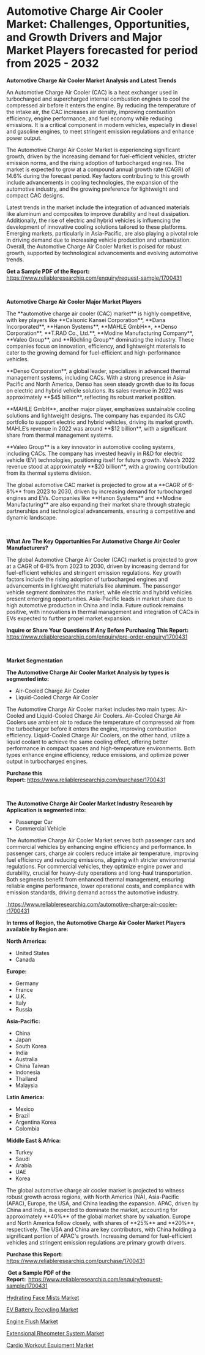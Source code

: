 <p><h1>Automotive Charge Air Cooler Market: Challenges, Opportunities, and Growth Drivers and Major Market Players forecasted for period from 2025 - 2032</h1></p><p><strong>Automotive Charge Air Cooler Market Analysis and Latest Trends</strong></p>
<p><p>An Automotive Charge Air Cooler (CAC) is a heat exchanger used in turbocharged and supercharged internal combustion engines to cool the compressed air before it enters the engine. By reducing the temperature of the intake air, the CAC increases air density, improving combustion efficiency, engine performance, and fuel economy while reducing emissions. It is a critical component in modern vehicles, especially in diesel and gasoline engines, to meet stringent emission regulations and enhance power output.</p><p>The Automotive Charge Air Cooler Market is experiencing significant growth, driven by the increasing demand for fuel-efficient vehicles, stricter emission norms, and the rising adoption of turbocharged engines. The market is expected to grow at a compound annual growth rate (CAGR) of 14.6% during the forecast period. Key factors contributing to this growth include advancements in cooling technologies, the expansion of the automotive industry, and the growing preference for lightweight and compact CAC designs.</p><p>Latest trends in the market include the integration of advanced materials like aluminum and composites to improve durability and heat dissipation. Additionally, the rise of electric and hybrid vehicles is influencing the development of innovative cooling solutions tailored to these platforms. Emerging markets, particularly in Asia-Pacific, are also playing a pivotal role in driving demand due to increasing vehicle production and urbanization. Overall, the Automotive Charge Air Cooler Market is poised for robust growth, supported by technological advancements and evolving automotive trends.</p></p>
<p><strong>Get a Sample PDF of the Report:&nbsp;</strong> <a href="https://www.reliableresearchiq.com/enquiry/request-sample/1700431?utm_campaign=1876&utm_medium=2&utm_source=Github&utm_content=ia&utm_term=22012025&utm_id=automotive-charge-air-cooler">https://www.reliableresearchiq.com/enquiry/request-sample/1700431</a></p>
<p>&nbsp;</p>
<p><strong>Automotive Charge Air Cooler Major Market Players</strong></p>
<p><p>The **automotive charge air cooler (CAC) market** is highly competitive, with key players like **Calsonic Kansei Corporation**, **Dana Incorporated**, **Hanon Systems**, **MAHLE GmbH**, **Denso Corporation**, **T.RAD Co., Ltd.**, **Modine Manufacturing Company**, **Valeo Group**, and **Röchling Group** dominating the industry. These companies focus on innovation, efficiency, and lightweight materials to cater to the growing demand for fuel-efficient and high-performance vehicles.</p><p>**Denso Corporation**, a global leader, specializes in advanced thermal management systems, including CACs. With a strong presence in Asia-Pacific and North America, Denso has seen steady growth due to its focus on electric and hybrid vehicle solutions. Its sales revenue in 2022 was approximately **$45 billion**, reflecting its robust market position.</p><p>**MAHLE GmbH**, another major player, emphasizes sustainable cooling solutions and lightweight designs. The company has expanded its CAC portfolio to support electric and hybrid vehicles, driving its market growth. MAHLE’s revenue in 2022 was around **$12 billion**, with a significant share from thermal management systems.</p><p>**Valeo Group** is a key innovator in automotive cooling systems, including CACs. The company has invested heavily in R&D for electric vehicle (EV) technologies, positioning itself for future growth. Valeo’s 2022 revenue stood at approximately **$20 billion**, with a growing contribution from its thermal systems division.</p><p>The global automotive CAC market is projected to grow at a **CAGR of 6-8%** from 2023 to 2030, driven by increasing demand for turbocharged engines and EVs. Companies like **Hanon Systems** and **Modine Manufacturing** are also expanding their market share through strategic partnerships and technological advancements, ensuring a competitive and dynamic landscape.</p></p>
<p>&nbsp;</p>
<p><strong>What Are The Key Opportunities For Automotive Charge Air Cooler Manufacturers?</strong></p>
<p><p>The global Automotive Charge Air Cooler (CAC) market is projected to grow at a CAGR of 6-8% from 2023 to 2030, driven by increasing demand for fuel-efficient vehicles and stringent emission regulations. Key growth factors include the rising adoption of turbocharged engines and advancements in lightweight materials like aluminum. The passenger vehicle segment dominates the market, while electric and hybrid vehicles present emerging opportunities. Asia-Pacific leads in market share due to high automotive production in China and India. Future outlook remains positive, with innovations in thermal management and integration of CACs in EVs expected to further propel market expansion.</p></p>
<p><strong>Inquire or Share Your Questions If Any Before Purchasing This Report:</strong> <a href="https://www.reliableresearchiq.com/enquiry/pre-order-enquiry/1700431?utm_campaign=1876&utm_medium=2&utm_source=Github&utm_content=ia&utm_term=22012025&utm_id=automotive-charge-air-cooler">https://www.reliableresearchiq.com/enquiry/pre-order-enquiry/1700431</a></p>
<p>&nbsp;</p>
<p><strong>Market Segmentation</strong></p>
<p><strong>The Automotive Charge Air Cooler Market Analysis by types is segmented into:</strong></p>
<p><ul><li>Air-Cooled Charge Air Cooler</li><li>Liquid-Cooled Charge Air Cooler</li></ul></p>
<p><p>The Automotive Charge Air Cooler market includes two main types: Air-Cooled and Liquid-Cooled Charge Air Coolers. Air-Cooled Charge Air Coolers use ambient air to reduce the temperature of compressed air from the turbocharger before it enters the engine, improving combustion efficiency. Liquid-Cooled Charge Air Coolers, on the other hand, utilize a liquid coolant to achieve the same cooling effect, offering better performance in compact spaces and high-temperature environments. Both types enhance engine efficiency, reduce emissions, and optimize power output in turbocharged engines.</p></p>
<p><strong>Purchase this Report:&nbsp;</strong><a href="https://www.reliableresearchiq.com/purchase/1700431?utm_campaign=1876&utm_medium=2&utm_source=Github&utm_content=ia&utm_term=22012025&utm_id=automotive-charge-air-cooler">https://www.reliableresearchiq.com/purchase/1700431</a></p>
<p>&nbsp;</p>
<p><strong>The Automotive Charge Air Cooler Market Industry Research by Application is segmented into:</strong></p>
<p><ul><li>Passenger Car</li><li>Commercial Vehicle</li></ul></p>
<p><p>The Automotive Charge Air Cooler Market serves both passenger cars and commercial vehicles by enhancing engine efficiency and performance. In passenger cars, charge air coolers reduce intake air temperature, improving fuel efficiency and reducing emissions, aligning with stricter environmental regulations. For commercial vehicles, they optimize engine power and durability, crucial for heavy-duty operations and long-haul transportation. Both segments benefit from enhanced thermal management, ensuring reliable engine performance, lower operational costs, and compliance with emission standards, driving demand across the automotive industry.</p></p>
<p><a href="https://www.reliableresearchiq.com/automotive-charge-air-cooler-r1700431?utm_campaign=1876&utm_medium=2&utm_source=Github&utm_content=ia&utm_term=22012025&utm_id=automotive-charge-air-cooler">&nbsp;https://www.reliableresearchiq.com/automotive-charge-air-cooler-r1700431</a></p>
<p><strong>In terms of Region, the Automotive Charge Air Cooler Market Players available by Region are:</strong></p>
<p>
    <p> <strong> North America: </strong>
        <ul>
            <li>United States</li>
            <li>Canada</li>
        </ul>
        </p> 
    <p> <strong> Europe: </strong>
        <ul>
            <li>Germany</li>
            <li>France</li>
            <li>U.K.</li>
            <li>Italy</li>
            <li>Russia</li>
        </ul>
        </p> 
    <p> <strong> Asia-Pacific: </strong>
        <ul>
            <li>China</li>
            <li>Japan</li>
            <li>South Korea</li>
            <li>India</li>
            <li>Australia</li>
            <li>China Taiwan</li>
            <li>Indonesia</li>
            <li>Thailand</li>
            <li>Malaysia</li>
        </ul>
        </p> 
    <p> <strong> Latin America: </strong>
        <ul>
            <li>Mexico</li>
            <li>Brazil</li>
            <li>Argentina Korea</li>
            <li>Colombia</li>
        </ul>
        </p> 
    <p> <strong> Middle East & Africa: </strong>
        <ul>
            <li>Turkey</li>
            <li>Saudi</li>
            <li>Arabia</li>
            <li>UAE</li>
            <li>Korea</li>
        </ul>
    </p>
    </p>
<p><p>The global automotive charge air cooler market is projected to witness robust growth across regions, with North America (NA), Asia-Pacific (APAC), Europe, the USA, and China leading the expansion. APAC, driven by China and India, is expected to dominate the market, accounting for approximately **40%** of the global market share by valuation. Europe and North America follow closely, with shares of **25%** and **20%**, respectively. The USA and China are key contributors, with China holding a significant portion of APAC's growth. Increasing demand for fuel-efficient vehicles and stringent emission regulations are primary growth drivers.</p></p>
<p><strong>Purchase this Report: </strong><a href="https://www.reliableresearchiq.com/purchase/1700431?utm_campaign=1876&utm_medium=2&utm_source=Github&utm_content=ia&utm_term=22012025&utm_id=automotive-charge-air-cooler">https://www.reliableresearchiq.com/purchase/1700431</a></p>
<p>&nbsp;<strong>Get a Sample PDF of the Report:&nbsp;&nbsp;</strong><a href="https://www.reliableresearchiq.com/enquiry/request-sample/1700431?utm_campaign=1876&utm_medium=2&utm_source=Github&utm_content=ia&utm_term=22012025&utm_id=automotive-charge-air-cooler">https://www.reliableresearchiq.com/enquiry/request-sample/1700431</a></p>
<p><strong></strong></p>
<p><p><a href="https://www.linkedin.com/pulse/analysis-forecast-growing-demand-hydrating-face-mists-market-9ynje?utm_campaign=1876&utm_medium=2&utm_source=Github&utm_content=ia&utm_term=22012025&utm_id=automotive-charge-air-cooler">Hydrating Face Mists Market</a></p><p><a href="https://github.com/mezokathleen834/Market-Research-Report-List-1/blob/main/ev-battery-recycling-market.md?utm_campaign=1876&utm_medium=2&utm_source=Github&utm_content=ia&utm_term=22012025&utm_id=automotive-charge-air-cooler">EV Battery Recycling Market</a></p><p><a href="https://github.com/soufframalvina2001/Market-Research-Report-List-1/blob/main/engine-flush-market.md?utm_campaign=1876&utm_medium=2&utm_source=Github&utm_content=ia&utm_term=22012025&utm_id=automotive-charge-air-cooler">Engine Flush Market</a></p><p><a href="https://www.linkedin.com/pulse/consistent-increase-extensional-rheometer-system-market-forecasted-dplse?utm_campaign=1876&utm_medium=2&utm_source=Github&utm_content=ia&utm_term=22012025&utm_id=automotive-charge-air-cooler">Extensional Rheometer System Market</a></p><p><a href="https://www.linkedin.com/pulse/cardio-workout-equipment-market-size-expand-cagr-98-skwic?utm_campaign=1876&utm_medium=2&utm_source=Github&utm_content=ia&utm_term=22012025&utm_id=automotive-charge-air-cooler">Cardio Workout Equipment Market</a></p></p>
